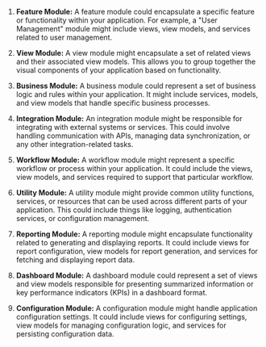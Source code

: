1. **Feature Module:**
   A feature module could encapsulate a specific feature or functionality within your application. For example, a "User Management" module might include views, view models, and services related to user management.

2. **View Module:**
   A view module might encapsulate a set of related views and their associated view models. This allows you to group together the visual components of your application based on functionality.

3. **Business Module:**
   A business module could represent a set of business logic and rules within your application. It might include services, models, and view models that handle specific business processes.

4. **Integration Module:**
   An integration module might be responsible for integrating with external systems or services. This could involve handling communication with APIs, managing data synchronization, or any other integration-related tasks.

5. **Workflow Module:**
   A workflow module might represent a specific workflow or process within your application. It could include the views, view models, and services required to support that particular workflow.

6. **Utility Module:**
   A utility module might provide common utility functions, services, or resources that can be used across different parts of your application. This could include things like logging, authentication services, or configuration management.

7. **Reporting Module:**
   A reporting module might encapsulate functionality related to generating and displaying reports. It could include views for report configuration, view models for report generation, and services for fetching and displaying report data.

8. **Dashboard Module:**
   A dashboard module could represent a set of views and view models responsible for presenting summarized information or key performance indicators (KPIs) in a dashboard format.

9. **Configuration Module:**
   A configuration module might handle application configuration settings. It could include views for configuring settings, view models for managing configuration logic, and services for persisting configuration data.
